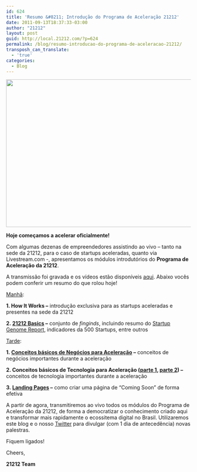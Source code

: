 ```yaml
---
id: 624
title: 'Resumo &#8211; Introdução do Programa de Aceleração 21212'
date: 2011-09-13T18:37:33-03:00
author: "21212"
layout: post
guid: http://local.21212.com/?p=624
permalink: /blog/resumo-introducao-do-programa-de-aceleracao-21212/
transposh_can_translate:
  - 'true'
categories:
  - Blog
---
```

<img class="aligncenter size-full wp-image-627" src="{{ site.url }}/assets/wp-content/uploads/2011/09/foto-e1315949688615.jpg" alt="" width="540" height="403" srcset="{{ site.url }}/assets/wp-content/uploads/2011/09/foto-e1315949688615.jpg 540w, {{ site.url }}/assets/wp-content/uploads/2011/09/foto-e1315949688615-300x223.jpg 300w" sizes="(max-width: 540px) 100vw, 540px" />

**Hoje começamos a acelerar oficialmente!**

Com algumas dezenas de empreendedores assistindo ao vivo &#8211; tanto na sede da 21212, para o caso de startups aceleradas, quanto via Livestream.com -, apresentamos os módulos introdutórios do **Programa de Aceleração da 21212**.

A transmissão foi gravada e os vídeos estão disponíveis [aqui](http://www.livestream.com/21212com). Abaixo vocês podem conferir um resumo do que rolou hoje!

<!--more ..curioso? Veja agora!-->

<span style="text-decoration: underline">Manhã</span>:

**1. How It Works &#8211;** introdução exclusiva para as startups aceleradas e presentes na sede da 21212

**2. [21212 Basics](http://www.slideshare.net/21212com/21212-basics) &#8211;** conjunto de _finginds_, incluindo resumo do [Startup Genome Report](https://beta.startupgenome.cc/), indicadores da 500 Startups, entre outros

<span style="text-decoration: underline">Tarde</span>:

**1. [Conceitos básicos de Negócios para Aceleração](http://www.slideshare.net/21212com/workshop-nivelamento-v1) &#8211;** conceitos de negócios importantes durante a aceleração

**2. Conceitos básicos de Tecnologia para Aceleração ([parte 1](http://www.slideshare.net/21212com/workshop-nivelamento-tech), [parte 2](http://prezi.com/0dulke-comxz/first-it-presentation-21212/?auth_key=6a6e1c1734de25a3ca33722561d66405b1051577)) &#8211;** conceitos de tecnologia importantes durante a aceleração

**3. [Landing Pages](http://prezi.com/fj-vvezuecrh/landing-pages/) &#8211;** como criar uma página de &#8220;Coming Soon&#8221; de forma efetiva

A partir de agora, transmitiremos ao vivo todos os módulos do Programa de Aceleração da 21212, de forma a democratizar o conhecimento criado aqui e transformar mais rapidamente o ecossitema digital no Brasil. Utilizaremos este blog e o nosso [Twitter](http://twitter.com/21212com) para divulgar (com 1 dia de antecedência) novas palestras.

Fiquem ligados!

Cheers,

**21212 Team**